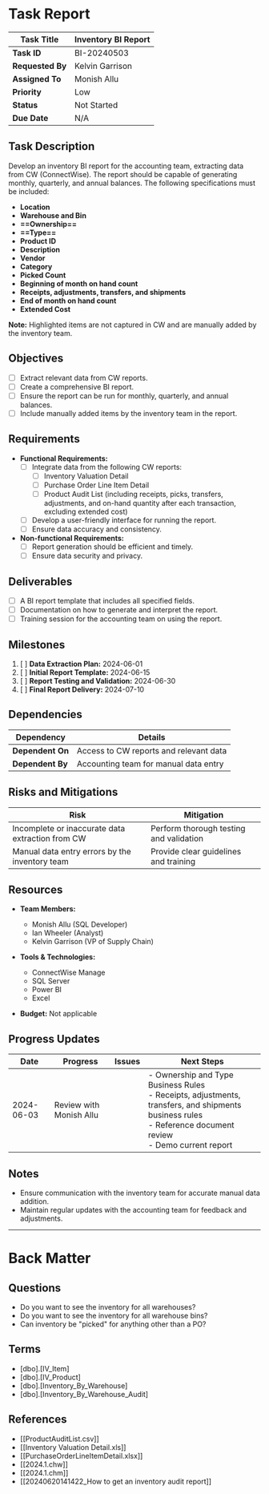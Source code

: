 # Task Report

| **Task Title**   | Inventory BI Report |
| ---------------- | ------------------- |
| **Task ID**      | BI-20240503         |
| **Requested By** | Kelvin Garrison     |
| **Assigned To**  | Monish Allu         |
| **Priority**     | Low                 |
| **Status**       | Not Started         |
| **Due Date**     | N/A                 |
## Task Description

Develop an inventory BI report for the accounting team, extracting data from CW (ConnectWise). The report should be capable of generating monthly, quarterly, and annual balances. The following specifications must be included:

- **Location**
- **Warehouse and Bin**
- **==Ownership==**
- **==Type==**
- **Product ID**
- **Description**
- **Vendor**
- **Category**
- **Picked Count**
- **Beginning of month on hand count**
- **Receipts, adjustments, transfers, and shipments**
- **End of month on hand count**
- **Extended Cost**

**Note:** Highlighted items are not captured in CW and are manually added by the inventory team.

## Objectives

- [ ] Extract relevant data from CW reports.
- [ ] Create a comprehensive BI report.
- [ ] Ensure the report can be run for monthly, quarterly, and annual balances.
- [ ] Include manually added items by the inventory team in the report.
## Requirements

- **Functional Requirements:**
    - [ ]  Integrate data from the following CW reports:
        - [ ]  Inventory Valuation Detail
        - [ ]  Purchase Order Line Item Detail
        - [ ]  Product Audit List (including receipts, picks, transfers, adjustments, and on-hand quantity after each transaction, excluding extended cost)
    - [ ]  Develop a user-friendly interface for running the report.
    - [ ]  Ensure data accuracy and consistency.

- **Non-functional Requirements:**
    - [ ]  Report generation should be efficient and timely.
    - [ ]  Ensure data security and privacy.

## Deliverables

- [ ]  A BI report template that includes all specified fields.
- [ ]  Documentation on how to generate and interpret the report.
- [ ]  Training session for the accounting team on using the report.

## Milestones

1. [ ]  **Data Extraction Plan:** 2024-06-01
2. [ ]  **Initial Report Template:** 2024-06-15
3. [ ]  **Report Testing and Validation:** 2024-06-30
4. [ ]  **Final Report Delivery:** 2024-07-10

## Dependencies

|**Dependency**|**Details**|
|---|---|
|**Dependent On**|Access to CW reports and relevant data|
|**Dependent By**|Accounting team for manual data entry|

## Risks and Mitigations

|**Risk**|**Mitigation**|
|---|---|
|Incomplete or inaccurate data extraction from CW|Perform thorough testing and validation|
|Manual data entry errors by the inventory team|Provide clear guidelines and training|

## Resources

- **Team Members:**
    - Monish Allu (SQL Developer)
    - Ian Wheeler (Analyst)
    - Kelvin Garrison (VP of Supply Chain)

- **Tools & Technologies:**
    - ConnectWise Manage
    - SQL Server
    - Power BI
    - Excel

- **Budget:** Not applicable

## Progress Updates

| **Date**   | **Progress**            | **Issues** | **Next Steps**                                                                                                                                                  |
| ---------- | ----------------------- | ---------- | --------------------------------------------------------------------------------------------------------------------------------------------------------------- |
| 2024-06-03 | Review with Monish Allu |            | - Ownership and Type Business Rules<br>- Receipts, adjustments, transfers, and shipments business rules<br>- Reference document review<br>- Demo current report |

## Notes

- Ensure communication with the inventory team for accurate manual data addition.
- Maintain regular updates with the accounting team for feedback and adjustments.

---
# Back Matter
## Questions

- Do you want to see the inventory for all warehouses?
- Do you want to see the inventory for all warehouse bins?
- Can inventory be "picked" for anything other than a PO?

## Terms

- [dbo].[IV_Item]
- [dbo].[IV_Product]
- [dbo].[Inventory_By_Warehouse]
- [dbo].[Inventory_By_Warehouse_Audit]

## References

- [[ProductAuditList.csv]]
- [[Inventory Valuation Detail.xls]]
- [[PurchaseOrderLineItemDetail.xlsx]]
- [[2024.1.chw]]
- [[2024.1.chm]]
- [[20240620141422_How to get an inventory audit report]]